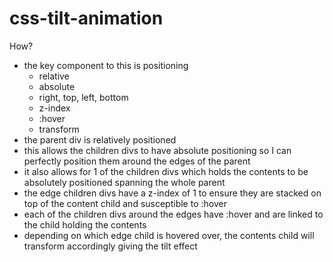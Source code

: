 # css-tilt-animation

How?
  - the key component to this is positioning
    - relative
    - absolute
    - right, top, left, bottom
    - z-index
    - :hover
    - transform
  - the parent div is relatively positioned
  - this allows the children divs to have absolute positioning so I can perfectly position them around the edges of the parent
  - it also allows for 1 of the children divs which holds the contents to be absolutely positioned spanning the whole parent
  - the edge children divs have a z-index of 1 to ensure they are stacked on top of the content child and susceptible to :hover
  - each of the children divs around the edges have :hover and are linked to the child holding the contents
  - depending on which edge child is hovered over, the contents child will transform accordingly giving the tilt effect
